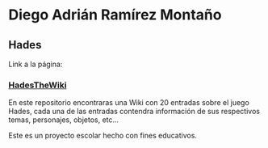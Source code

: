 # Diego Adrián Ramírez Montaño
## Hades

Link a la página:
### [HadesTheWiki](https://touringchutoy.github.io/HadesTheWikiEleventy/)

En este repositorio encontraras una Wiki con 20 entradas sobre el juego Hades, cada una de las entradas contendra información de sus respectivos temas, personajes, objetos, etc...

Este es un proyecto escolar hecho con fines educativos.